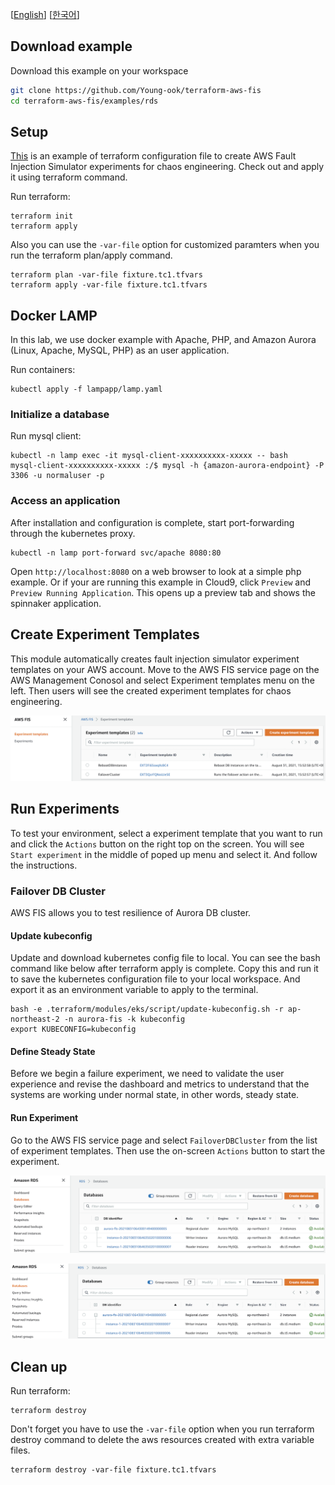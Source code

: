 [[English](README.md)] [[한국어](README.ko.md)]

## Download example
Download this example on your workspace
```sh
git clone https://github.com/Young-ook/terraform-aws-fis
cd terraform-aws-fis/examples/rds
```

## Setup
[This](https://github.com/Young-ook/terraform-aws-fis/blob/main/examples/rds/main.tf) is an example of terraform configuration file to create AWS Fault Injection Simulator experiments for chaos engineering. Check out and apply it using terraform command.

Run terraform:
```
terraform init
terraform apply
```
Also you can use the `-var-file` option for customized paramters when you run the terraform plan/apply command.
```
terraform plan -var-file fixture.tc1.tfvars
terraform apply -var-file fixture.tc1.tfvars
```

## Docker LAMP
In this lab, we use docker example with Apache, PHP, and Amazon Aurora (Linux, Apache, MySQL, PHP) as an user application.

Run containers:
```
kubectl apply -f lampapp/lamp.yaml
```

### Initialize a database
Run mysql client:
```
kubectl -n lamp exec -it mysql-client-xxxxxxxxxx-xxxxx -- bash
mysql-client-xxxxxxxxxx-xxxxx :/$ mysql -h {amazon-aurora-endpoint} -P 3306 -u normaluser -p
```

### Access an application
After installation and configuration is complete, start port-forwarding through the kubernetes proxy.
```
kubectl -n lamp port-forward svc/apache 8080:80
```

Open `http://localhost:8080` on a web browser to look at a simple php example. Or if your are running this example in Cloud9, click `Preview` and `Preview Running Application`. This opens up a preview tab and shows the spinnaker application.

## Create Experiment Templates
This module automatically creates fault injection simulator experiment templates on your AWS account. Move to the AWS FIS service page on the AWS Management Conosol and select Experiment templates menu on the left. Then users will see the created experiment templates for chaos engineering.

![aws-fis-experiment-templates](../../images/rds/aws-fis-experiment-templates.png)

## Run Experiments
To test your environment, select a experiment template that you want to run and click the `Actions` button on the right top on the screen. You will see `Start experiment` in the middle of poped up menu and select it. And follow the instructions.

### Failover DB Cluster
AWS FIS allows you to test resilience of Aurora DB cluster.

#### Update kubeconfig
Update and download kubernetes config file to local. You can see the bash command like below after terraform apply is complete. Copy this and run it to save the kubernetes configuration file to your local workspace. And export it as an environment variable to apply to the terminal.
```
bash -e .terraform/modules/eks/script/update-kubeconfig.sh -r ap-northeast-2 -n aurora-fis -k kubeconfig
export KUBECONFIG=kubeconfig
```

#### Define Steady State
Before we begin a failure experiment, we need to validate the user experience and revise the dashboard and metrics to understand that the systems are working under normal state, in other words, steady state.

#### Run Experiment
Go to the AWS FIS service page and select `FailoverDBCluster` from the list of experiment templates. Then use the on-screen `Actions` button to start the experiment.

![aws-rds-aurora-cluster-failover-state](../../images/rds/aws-fis-aurora-cluster-failover-state.png)

![aws-rds-aurora-cluster-normal-state.png](../../images/rds/aws-fis-aurora-cluster-normal-state.png)

## Clean up
Run terraform:
```
terraform destroy
```
Don't forget you have to use the `-var-file` option when you run terraform destroy command to delete the aws resources created with extra variable files.
```
terraform destroy -var-file fixture.tc1.tfvars
```
